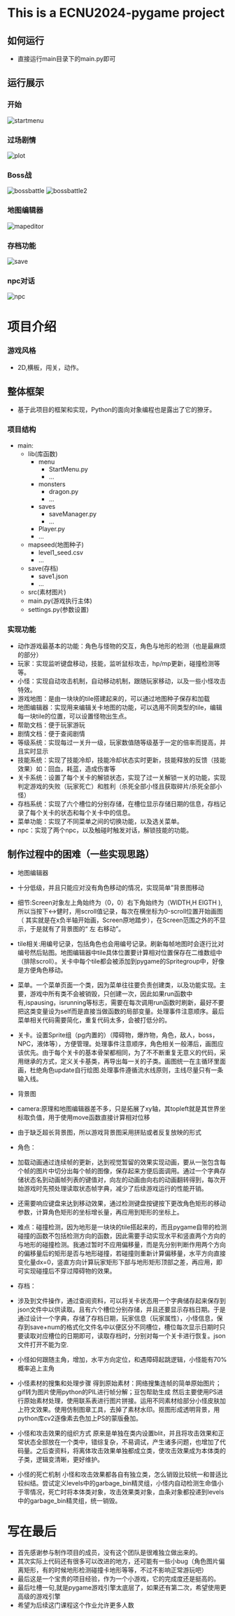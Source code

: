 # This is a ECNU2024-pygame project

## 如何运行

- 直接运行main目录下的main.py即可

## 运行展示

### 开始
![startmenu](https://s2.loli.net/2025/01/14/bSoZV8DUflGRNg7.png)

### 过场剧情
![plot](https://s2.loli.net/2025/01/14/doeDuZQzJwN8Glm.png)

### Boss战
![bossbattle](https://s2.loli.net/2025/01/14/1TiDVpKYU9bdlkS.png)
![bossbattle2](https://s2.loli.net/2025/01/14/3Jes9Cpi1TtWHKY.png)

### 地图编辑器
![mapeditor](https://s2.loli.net/2025/01/14/lSZ6rGosE7NHeQh.png)

### 存档功能
![save](https://s2.loli.net/2025/01/14/N59E1XYWZJGbuhk.png)

### npc对话
![npc](https://s2.loli.net/2025/01/14/OQDC64LZu7fwRN9.png)

# 项目介绍

### 游戏风格

- 2D,横板，闯关，动作。

## 整体框架

- 基于此项目的框架和实现，Python的面向对象编程也是露出了它的獠牙。

### 项目结构

- main:
  - lib(库函数)
    - menu
      - StartMenu.py
      - ...
    - monsters
      - dragon.py
      - ...
    - saves
      - saveManager.py 
      - ...
    - Player.py
    - ...
  - mapseed(地图种子)
    - level1_seed.csv
    - ...
  - save(存档)
    - save1.json
    - ...
  - src(素材图片)
  - main.py(游戏执行主体)
  - settings.py(参数设置)

### 实现功能

- 动作游戏最基本的功能：角色与怪物的交互，角色与地形的检测（也是最麻烦的部分）
- 玩家：实现监听键盘移动，技能，监听鼠标攻击，hp/mp更新，碰撞检测等等。
- 小怪：实现自动攻击机制，自动移动机制，跟随玩家移动，以及一些小怪攻击特效。
- 游戏地图：是由一块块的tile搭建起来的，可以通过地图种子保存和加载
- 地图编辑器：实现用来编辑关卡地图的功能，可以选用不同类型的tile，编辑每一块tile的位置，可以设置怪物出生点。
- 帮助文档：便于玩家游玩
- 剧情文档：便于查阅剧情
- 等级系统：实现每过一关升一级，玩家数值随等级基于一定的倍率而提高，并且实时显示
- 技能系统：实现了技能冷却，技能冷却状态实时更新，技能释放的反馈（技能效果）如：回血，耗蓝，造成伤害等
- 关卡系统：设置了每个关卡的解锁状态，实现了过一关解锁一关的功能，实现判定游戏的失败（玩家死亡）和胜利（杀死全部小怪且获取碎片/杀死全部小怪）
- 存档系统：实现了六个槽位的分别存储，在槽位显示存储日期的信息，存档记录了每个关卡的状态和每个关卡中的信息。
- 菜单功能：实现了不同菜单之间的切换功能，以及选关菜单。
- npc：实现了两个npc，以及触碰时触发对话，解锁技能的功能。


## 制作过程中的困难（一些实现思路）

- 地图编辑器
- 十分低级，并且只能应对没有角色移动的情况，实现简单”背景图移动
- 细节:Screen对象左上角始终为（0，0）右下角始终为（WIDTH,H EIGTH ),所以当按下<->健时，用scroll值记录，每次在横坐标为0-scroll位置开始画图（ 其实就是在x负半轴开始画，Screen原地踏步），在Screen范围之外的不显示，于是就有了背景图的“ 左 右移动”。

- tile相关:用编号记录，包括角色也会用编号记录。刷新每帧地图时会逐行比对编号然后贴图。地图编辑器中tile具体位置要计算相对位置保存在二维数组中（排除scroll）。关卡中每个tile都会被添加到pygame的Spritegroup中，好像是方便角色移动。

- 菜单。一个菜单页面一个类，因为菜单往往要负责创建类，以及功能实现。主要，游戏中所有类不会被销毁，只创建一次，因此如果run函数中有,ispausing，isrunning等标志，需要在每次调用run函数时刷新，最好不要把这类变量设为self而是直接当做函数的局部变量。处理事件注意顺序。最后菜单相关代码需要简化，重复代码太多，会被打低分的。

- 关卡。设置Sprite组（pg内置的）（障碍物，爆炸物，角色，敌人，boss，NPC，液体等），方便管理。处理事件注意顺序，角色相关一般滞后，画图应该优先。由于每个关卡的基本骨架都相同，为了不不断重复无意义的代码，采用继承的方式，定义关卡基类，再导出每一关的子类。画图统一在主循环里面画，杜绝角色update自行绘图.处理事件遵循流水线原则，主线尽量只有一条输入线。

- 背景图
- camera:原理和地图编辑器差不多，只是拓展了xy轴，其topleft就是其世界坐标取负值，用于使用move函数直接计算相对位移
- 由于缺乏超长背景图，所以游戏背景图采用拼贴或者反复放映的形式

- 角色：
- 加载动画通过连续帧的更新，达到视觉暂留的效果实现动画，要从一张包含每个帧的图片中切分出每个帧的图像，保存起来方便后面调用。通过一个字典存储状态名到动画帧列表的键值对，向左的动画由向右的动画翻转得到，每次开始游戏时先预处理读取状态帧字典，减少了后续游戏运行的性能开销。

- 还需要响应键盘来达到移动效果，通过检测键盘按键按下更改角色矩形的移动参数，计算角色矩形的坐标增长量，再应用到矩形的坐标上。

- 难点：碰撞检测，因为地形是一块块的tile搭起来的，而且pygame自带的检测碰撞的函数不包括检测方向的函数，因此需要手动实现水平和竖直两个方向的与地形的碰撞检测。我通过暂时不应用偏移量，而是先分别判断作用两个方向的偏移量后的矩形是否与地形碰撞，若碰撞则重新计算偏移量，水平方向直接变化量dx=0，竖直方向计算玩家矩形下部与地形矩形顶部之差，再应用，即可实现碰撞后不穿过障碍物的效果。

- 存档：
- 涉及到文件操作，通过查阅资料，可以将关卡状态用一个字典储存起来保存到json文件中以供读取。且有六个槽位分别存储，并且还要显示存档日期。于是通过设计一个字典，存储了存档日期，玩家信息（玩家属性），小怪信息，保存到save+num的格式化文件名中以便区分不同槽位，槽位每次显示日期时只要读取对应槽位的日期即可，读取存档时，分别对每一个关卡进行恢复。json文件打开不能为空.

- 小怪如何跟随主角，增加，水平方向定位，和遇障碍起跳逻辑，小怪能有70%概率追上主角
- 小怪素材的搜集和处理步骤
得到原始素材：网络搜集连帧的简单原始图片；
gif转为图片使用python的PIL进行帧分解；豆包帮助生成
然后主要使用PS进行原始素材处理，使用联系表进行图片拼接。运用不同素材给部分小怪皮肤加上符文效果。使用仿制图章工具，去掉了素材水印。抠图形成透明背景，用python库cv2逐像素去色加上PS的蒙版叠加。
- 小怪和攻击效果的组织方式
原来是单独在类内设置blit，并且将攻击效果和正常状态全部放在一个类中，错综复杂，不易调试，产生诸多问题，也增加了代码量。之后查资料，将离体攻击效果单独都成立类，使攻击效果成为本体类的子类，逻辑变清晰，更好维护。
- 小怪的死亡机制
小怪和攻击效果都各自有独立类，怎么销毁比较统一和普适比较纠结。尝试定义levels中的garbage_bin精灵组，小怪内自动检测生命值小于零情况，死亡时将本体类对象，攻击效果类对象，血条对象都投递到levels中的garbage_bin精灵组，统一销毁。

# 写在最后 

- 首先感谢参与制作项目的成员，没有这个团队是很难独立做出来的。
- 其次实际上代码还有很多可以改进的地方，还可能有一些小bug（角色图片偏离矩形，有的时候地形检测碰撞卡地形等等，不过不影响正常游玩吧）
- 最后这是一个宝贵的项目经验，作为一个小游戏，它的完成度还是挺高的。
- 最后吐槽一句,就是pygame游戏引擎太底层了，如果还有第二次，希望使用更高级的游戏引擎
- 希望为后续这门课程这个作业允许更多人数

